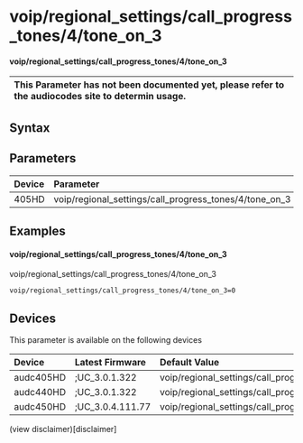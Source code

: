 ﻿---
description: voip/regional_settings/call_progress_tones/4/tone_on_3
search: false
---

# voip/regional_settings/call_progress_tones/4/tone_on_3

#### voip/regional_settings/call_progress_tones/4/tone_on_3


| This Parameter has not been documented yet, please refer to the audiocodes site to determin usage.  | 
| :--- |

## Syntax

## Parameters
|Device|Parameter|value|Description|
|:---|:---|:---|:---|
| 405HD | voip/regional_settings/call_progress_tones/4/tone_on_3 |  |  |

## Examples
#### voip/regional_settings/call_progress_tones/4/tone_on_3

voip/regional_settings/call_progress_tones/4/tone_on_3

```
voip/regional_settings/call_progress_tones/4/tone_on_3=0
```

## Devices
This parameter is available on the following devices

| Device | Latest Firmware | Default Value |
|:---|:---|:---|
| audc405HD | ;UC_3.0.1.322 | voip/regional_settings/call_progress_tones/4/tone_on_3=0 
| audc440HD | ;UC_3.0.1.322 | voip/regional_settings/call_progress_tones/4/tone_on_3=0 
| audc450HD | ;UC_3.0.4.111.77 | voip/regional_settings/call_progress_tones/4/tone_on_3=0 

(view disclaimer)[disclaimer]
